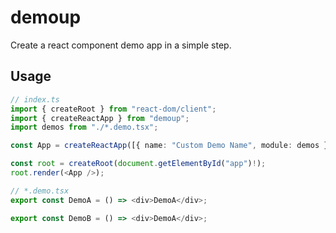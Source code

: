 # demoup

Create a react component demo app in a simple step.

## Usage

```ts
// index.ts
import { createRoot } from "react-dom/client";
import { createReactApp } from "demoup";
import demos from "./*.demo.tsx";

const App = createReactApp([{ name: "Custom Demo Name", module: demos }]);

const root = createRoot(document.getElementById("app")!);
root.render(<App />);
```

```ts
// *.demo.tsx
export const DemoA = () => <div>DemoA</div>;

export const DemoB = () => <div>DemoA</div>;
```

